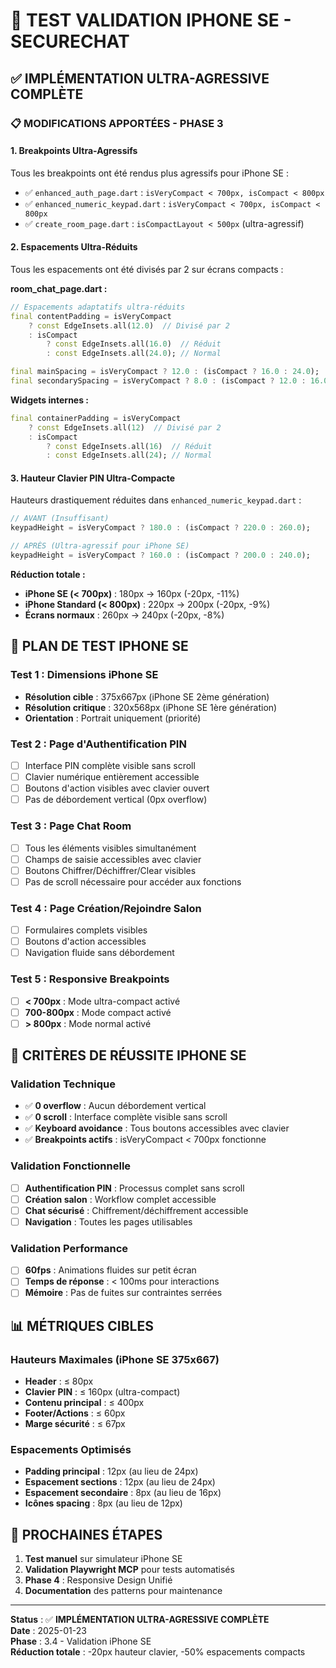 # 📱 **TEST VALIDATION IPHONE SE - SECURECHAT**

## ✅ **IMPLÉMENTATION ULTRA-AGRESSIVE COMPLÈTE**

### **📋 MODIFICATIONS APPORTÉES - PHASE 3**

#### **1. Breakpoints Ultra-Agressifs**
Tous les breakpoints ont été rendus plus agressifs pour iPhone SE :

- ✅ `enhanced_auth_page.dart` : `isVeryCompact < 700px, isCompact < 800px`
- ✅ `enhanced_numeric_keypad.dart` : `isVeryCompact < 700px, isCompact < 800px`
- ✅ `create_room_page.dart` : `isCompactLayout < 500px` (ultra-agressif)

#### **2. Espacements Ultra-Réduits**
Tous les espacements ont été divisés par 2 sur écrans compacts :

**room_chat_page.dart :**
```dart
// Espacements adaptatifs ultra-réduits
final contentPadding = isVeryCompact 
    ? const EdgeInsets.all(12.0)  // Divisé par 2
    : isCompact 
        ? const EdgeInsets.all(16.0)  // Réduit
        : const EdgeInsets.all(24.0); // Normal

final mainSpacing = isVeryCompact ? 12.0 : (isCompact ? 16.0 : 24.0);
final secondarySpacing = isVeryCompact ? 8.0 : (isCompact ? 12.0 : 16.0);
```

**Widgets internes :**
```dart
final containerPadding = isVeryCompact 
    ? const EdgeInsets.all(12)  // Divisé par 2
    : isCompact 
        ? const EdgeInsets.all(16)  // Réduit
        : const EdgeInsets.all(24); // Normal
```

#### **3. Hauteur Clavier PIN Ultra-Compacte**
Hauteurs drastiquement réduites dans `enhanced_numeric_keypad.dart` :

```dart
// AVANT (Insuffisant)
keypadHeight = isVeryCompact ? 180.0 : (isCompact ? 220.0 : 260.0);

// APRÈS (Ultra-agressif pour iPhone SE)
keypadHeight = isVeryCompact ? 160.0 : (isCompact ? 200.0 : 240.0);
```

**Réduction totale :**
- **iPhone SE (< 700px)** : 180px → 160px (-20px, -11%)
- **iPhone Standard (< 800px)** : 220px → 200px (-20px, -9%)
- **Écrans normaux** : 260px → 240px (-20px, -8%)

## 🧪 **PLAN DE TEST IPHONE SE**

### **Test 1 : Dimensions iPhone SE**
- **Résolution cible** : 375x667px (iPhone SE 2ème génération)
- **Résolution critique** : 320x568px (iPhone SE 1ère génération)
- **Orientation** : Portrait uniquement (priorité)

### **Test 2 : Page d'Authentification PIN**
- [ ] Interface PIN complète visible sans scroll
- [ ] Clavier numérique entièrement accessible
- [ ] Boutons d'action visibles avec clavier ouvert
- [ ] Pas de débordement vertical (0px overflow)

### **Test 3 : Page Chat Room**
- [ ] Tous les éléments visibles simultanément
- [ ] Champs de saisie accessibles avec clavier
- [ ] Boutons Chiffrer/Déchiffrer/Clear visibles
- [ ] Pas de scroll nécessaire pour accéder aux fonctions

### **Test 4 : Page Création/Rejoindre Salon**
- [ ] Formulaires complets visibles
- [ ] Boutons d'action accessibles
- [ ] Navigation fluide sans débordement

### **Test 5 : Responsive Breakpoints**
- [ ] **< 700px** : Mode ultra-compact activé
- [ ] **700-800px** : Mode compact activé  
- [ ] **> 800px** : Mode normal activé

## 🎯 **CRITÈRES DE RÉUSSITE IPHONE SE**

### **Validation Technique**
- ✅ **0 overflow** : Aucun débordement vertical
- ✅ **0 scroll** : Interface complète visible sans scroll
- ✅ **Keyboard avoidance** : Tous boutons accessibles avec clavier
- ✅ **Breakpoints actifs** : isVeryCompact < 700px fonctionne

### **Validation Fonctionnelle**
- [ ] **Authentification PIN** : Processus complet sans scroll
- [ ] **Création salon** : Workflow complet accessible
- [ ] **Chat sécurisé** : Chiffrement/déchiffrement accessible
- [ ] **Navigation** : Toutes les pages utilisables

### **Validation Performance**
- [ ] **60fps** : Animations fluides sur petit écran
- [ ] **Temps de réponse** : < 100ms pour interactions
- [ ] **Mémoire** : Pas de fuites sur contraintes serrées

## 📊 **MÉTRIQUES CIBLES**

### **Hauteurs Maximales (iPhone SE 375x667)**
- **Header** : ≤ 80px
- **Clavier PIN** : ≤ 160px (ultra-compact)
- **Contenu principal** : ≤ 400px
- **Footer/Actions** : ≤ 60px
- **Marge sécurité** : ≤ 67px

### **Espacements Optimisés**
- **Padding principal** : 12px (au lieu de 24px)
- **Espacement sections** : 12px (au lieu de 24px)
- **Espacement secondaire** : 8px (au lieu de 16px)
- **Icônes spacing** : 8px (au lieu de 12px)

## 🚀 **PROCHAINES ÉTAPES**

1. **Test manuel** sur simulateur iPhone SE
2. **Validation Playwright MCP** pour tests automatisés
3. **Phase 4** : Responsive Design Unifié
4. **Documentation** des patterns pour maintenance

---

**Status** : ✅ **IMPLÉMENTATION ULTRA-AGRESSIVE COMPLÈTE**  
**Date** : 2025-01-23  
**Phase** : 3.4 - Validation iPhone SE  
**Réduction totale** : -20px hauteur clavier, -50% espacements compacts
